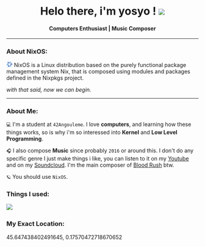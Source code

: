 <h1 align="center">Helo there, i'm yosyo ! <img src="https://cdn.discordapp.com/emojis/1128560922139574312.gif?size=96"></h1>

<h4 align='center'>
  Computers Enthusiast | Music Composer
</h4>

---------------------------------------

### About NixOS:

<img src="https://raw.githubusercontent.com/NixOS/nixos-artwork/master/logo/nix-snowflake.svg" width="16"></img> NixOS is a Linux distribution based on the purely functional package management system Nix, that is composed using modules and packages defined in the Nixpkgs project.

<i>with that said, now we can begin.</i>

---------------------------------------

### About Me:

`💻` I'm a student at `42Angouleme`. I love <b>computers</b>, and learning how these things works, so is why i'm so interessed into <b>Kernel</b> and <b>Low Level Programming</b>.

`🎧` I also compose <b>Music</b> since probably `2016` or around this. I don't do any specific genre I just make things i like, you can listen to it on my [Youtube](https://www.youtube.com/channel/UCAiYUxrqETUJCd3le3n6WCA) and on my [Soundcloud](https://soundcloud.com/yosyo). I'm the main composer of [Blood Rush](https://store.steampowered.com/app/2435870/Blood_Rush/) btw.

`🪐` You should use `NixOS`.

### Things I used:

[![](https://skillicons.dev/icons?i=c,py,rust,linux,nix,git,godot,html,css,sass)](https://skillicons.dev)

### My Exact Location:

45.647438402491645, 0.17570472718670652

